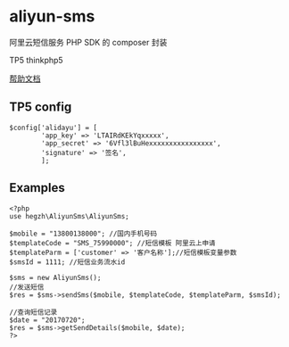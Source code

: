# aliyun-sms

阿里云短信服务 PHP SDK 的 composer 封装

TP5 thinkphp5

[帮助文档](https://help.aliyun.com/document_detail/55451.html?spm=5176.sms-account.109.2.56907c16xG4lWM)


## TP5 config

```
$config['alidayu'] = [
        'app_key' => 'LTAIRdKEkYqxxxxx',
        'app_secret' => '6Vfl3lBuHexxxxxxxxxxxxxxxx',
        'signature' => '签名',
        ];
```

## Examples

```
<?php
use hegzh\AliyunSms\AliyunSms;

$mobile = "13800138000"; //国内手机号码
$templateCode = "SMS_75990000"; //短信模板 阿里云上申请
$templateParm = ['customer' => '客户名称'];//短信模板变量参数
$smsId = 1111; //短信业务流水id

$sms = new AliyunSms();
//发送短信
$res = $sms->sendSms($mobile, $templateCode, $templateParm, $smsId);

//查询短信记录
$date = "20170720";
$res = $sms->getSendDetails($mobile, $date);
?>
```
